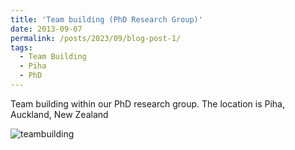 ```yaml
---
title: 'Team building (PhD Research Group)'
date: 2013-09-07
permalink: /posts/2023/09/blog-post-1/
tags:
  - Team Building
  - Piha
  - PhD
---
```


Team building within our PhD research group. The location is Piha, Auckland, New Zealand

![teambuilding](https://leo06051212.github.io/posts/2023/12/images/IMG_1632.JPG)
